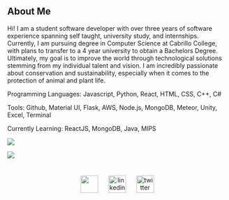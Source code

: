 <h2>About Me</h2>
<p>
  Hi! I am a student software developer with over three years of software experience spanning self taught, university study, and internships. Currently, I am pursuing degree in Computer Science at Cabrillo College, with plans to transfer to a 4 year university to obtain a Bachelors Degree. Ultimately, my goal is to improve the world through technological solutions stemming from my individual talent and vision. I am incredibly passionate about conservation and sustainability, especially when it comes to the protection of animal and plant life.

Programming Languages: Javascript, Python, React, HTML, CSS, C++, C#

Tools: Github, Material UI, Flask, AWS, Node.js, MongoDB, Meteor, Unity, Excel, Terminal

Currently Learning: ReactJS, MongoDB, Java, MIPS

</p>

![](https://github-readme-stats.vercel.app/api?username=loganbates2002&hide=stars&count_private=true&show_icons=true&title_color=084451&icon_color=062664&text_color=306162&hide_border=true&custom_title=S͟t͟a͟t͟i͟s͟t͟i͟c͟s͟______________________________&include_all_commits=true)


[![](https://github-readme-stats.vercel.app/api/top-langs/?username=loganbates2002&layout=compact&hide_title=true&card_width=1000&hide_border=true)](https://github.com/loganbates2002/github-readme-stats)


#
<p align='center'>
  <a href="mailto:loganbates2002@gmail.com"><img src='https://www.clipartkey.com/mpngs/m/94-943886_gmail-logo-vector-png-clipart-png-download-blue.png' height='40' align='center'></a>&nbsp;&nbsp;&nbsp;&nbsp;&nbsp; <a href="https://www.linkedin.com/in/loganbates2002/"><img src='https://cdn.jsdelivr.net/npm/simple-icons@3.0.1/icons/linkedin.svg' alt='linkedin' height='40'align='center'></a>&nbsp;&nbsp;&nbsp;&nbsp;&nbsp; <a href="https://twitter.com/loganbates2002"><img src='https://cdn.jsdelivr.net/npm/simple-icons@3.0.1/icons/twitter.svg' alt='twitter' height='40'align='center'></a>
 <p/>
